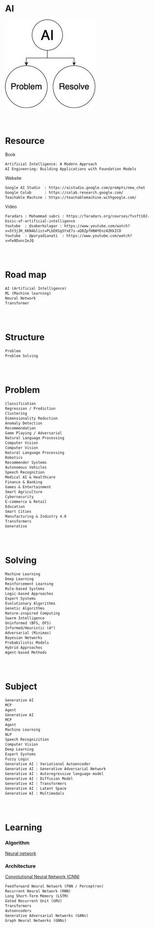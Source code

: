 <!--------------------------------------------------------------------------------- Description -->
# AI

![AI](https://github.com/kashanimorteza/ai_document/blob/main/file/pic/AI.jpg)

<!--------------------------------------------------------------------------------- Resource -->
<br><br>

# Resource  
<!-------------------------- Book -->
Book
```
Artificial Intelligence: A Modern Approach
AI Engineering: Building Applications with Foundation Models
```
<!-------------------------- Website -->
Website
```
Google AI Studio  : https://aistudio.google.com/prompts/new_chat
Google Colab      : https://colab.research.google.com/
Teachable Machine : https://teachablemachine.withgoogle.com/
```
<!-------------------------- Video -->
Video
```
Faradars : Mohammad sabri : https://faradars.org/courses/fvsft102-bssic-of-artificial-intelligence
Youtube  : @saberkolagar : https://www.youtube.com/watch?v=5Y3j3K_KKN4&list=PLbEKSgSYxE7s-aQ8ZpfH8WYEnz4ZKkICO
Youtube  : @puryadianati  : https://www.youtube.com/watch?v=Fw9DuncIeJQ
```

<!--------------------------------------------------------------------------------- Road map -->
<br><br>

# Road map
```
AI (Artificial Intelligence) 
ML (Machine learning)
Neural Network
Transformer
```

<!--------------------------------------------------------------------------------- Structure -->
<br><br>

# Structure
```
Problem
Problem Solving
```

<!--------------------------------------------------------------------------------- Problem -->
<br><br>

# Problem
```
Classification
Regression / Prediction
Clustering
Dimensionality Reduction
Anomaly Detection
Recommendation
Game Playing / Adversarial
Natural Language Processing
Computer Vision
Computer Vision
Natural Language Processing
Robotics
Recommender Systems
Autonomous Vehicles
Speech Recognition
Medical AI & Healthcare
Finance & Banking
Games & Entertainment
Smart Agriculture
Cybersecurity
E-commerce & Retail
Education
Smart Cities
Manufacturing & Industry 4.0
Transformers
Generative
```


<!--------------------------------------------------------------------------------- Problem Solving -->
<br><br>

# Solving
```
Machine Learning
Deep Learning
Reinforcement Learning
Rule-based Systems
Logic-based Approaches
Expert Systems
Evolutionary Algorithms
Genetic Algorithms
Nature-inspired Computing
Swarm Intelligence
Uninformed (BFS, DFS)
Informed/Heuristic (A*)
Adversarial (Minimax)
Bayesian Networks
Probabilistic Models
Hybrid Approaches
Agent-based Methods
```

<!--------------------------------------------------------------------------------- Learning -->
<br><br>

# Subject
```
Generative AI
MCP
Agent
Generative AI
MCP
Agent
Machine Learning
NLP
Speech Recognizition
Computer Vision
Deep Learning
Expert Systems
Fuzzy Logic
Generative AI : Variational Autoencoder
Generative AI : Generative Adversarial Network
Generative AI : Autoregressive language model
Generative AI : Diffusion Model
Generative AI : Transformers
Generative AI : Latent Space
Generative AI : Multimodals
```

<!--------------------------------------------------------------------------------- Learning -->
<br><br>

# Learning

### Algorithm
[Neural network]

### Architecture
[Convolutional Neural Network (CNN)]

```
Feedforward Neural Network (FNN / Perceptron)
Recurrent Neural Network (RNN)
Long Short-Term Memory (LSTM)
Gated Recurrent Unit (GRU)
Transformers
Autoencoders
Generative Adversarial Networks (GANs)
Graph Neural Networks (GNNs)
```


<!--------------------------------------------------------------------------------- Links -->
[Neural network]: https://github.com/kashanimorteza/ai_document/tree/main/neural_network.md
[Convolutional Neural Network (CNN)]: https://github.com/kashanimorteza/ai_document/tree/main/cnn.md